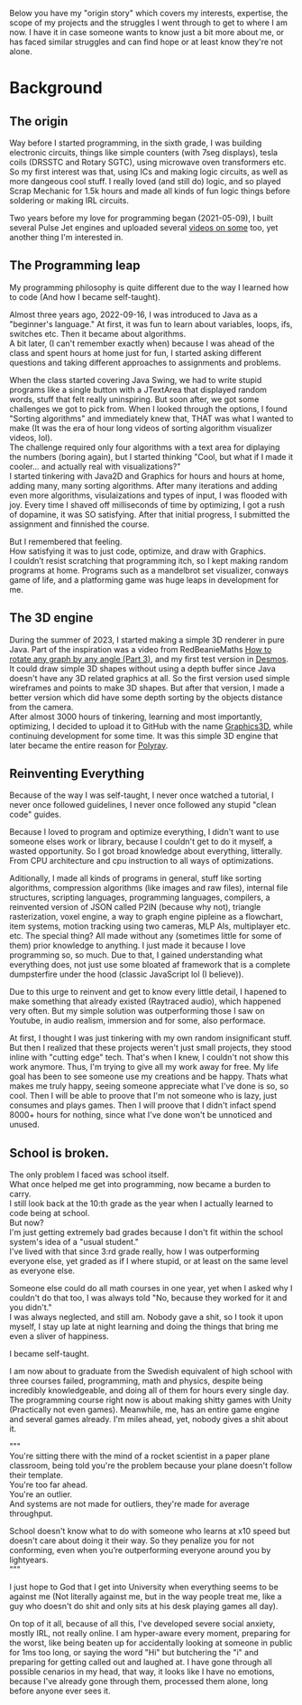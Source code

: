 Below you have my "origin story" which covers my interests, expertise, the scope of my projects and the struggles I went through to get to where I am now. I have it in case someone wants to know just a bit more about me, or has faced similar struggles and can find hope or at least know they're not alone.

# Background

## The origin
Way before I started programming, in the sixth grade, I was building electronic circuits, things like simple counters (with 7seg displays), tesla coils (DRSSTC and Rotary SGTC), using microwave oven transformers etc. So my first interest was that, using ICs and making logic circuits, as well as more dangeous cool stuff. I really loved (and still do) logic, and so played Scrap Mechanic for 1.5k hours and made all kinds of fun logic things before soldering or making IRL circuits.

Two years before my love for programming began (2021-05-09), I built several Pulse Jet engines and uploaded several [videos on some](https://www.youtube.com/@alexlindgren858/videos) too, yet another thing I'm interested in.

## The Programming leap
My programming philosophy is quite different due to the way I learned how to code (And how I became self-taught).

Almost three years ago, 2022-09-16, I was introduced to Java as a "beginner's language." At first, it was fun to learn about variables, loops, ifs, switches etc. Then it became about algorithms.  
A bit later, (I can't remember exactly when) because I was ahead of the class and spent hours at home just for fun, I started asking different questions and taking different approaches to assignments and problems.

When the class started covering Java Swing, we had to write stupid programs like a single button with a JTextArea that displayed random words, stuff that felt really uninspiring. But soon after, we got some challenges we got to pick from. When I looked through the options, I found "Sorting algorithms" and immediately knew that, THAT was what I wanted to make (It was the era of hour long videos of sorting algorithm visualizer videos, lol).  
The challenge required only four algorithms with a text area for diplaying the numbers (boring again), but I started thinking "Cool, but what if I made it cooler... and actually real with visualizations?"  
I started tinkering with Java2D and Graphics for hours and hours at home, adding many, many sorting algorithms. After many iterations and adding even more algorithms, visulaizations and types of input, I was flooded with joy. Every time I shaved off milliseconds of time by optimizing, I got a rush of dopamine, it was SO satisfying. After that initial progress, I submitted the assignment and finnished the course.

But I remembered that feeling.  
How satisfying it was to just code, optimize, and draw with Graphics.  
I couldn’t resist scratching that programming itch, so I kept making random programs at home. Programs such as a mandelbrot set visualizer, conways game of life, and a platforming game was huge leaps in development for me.

## The 3D engine
During the summer of 2023, I started making a simple 3D renderer in pure Java. Part of the inspiration was a video from RedBeanieMaths [How to rotate any graph by any angle (Part 3)](https://www.youtube.com/watch?v=scpzKIe6iZw), and my first test version in [Desmos](https://www.desmos.com/calculator/vdk2pjh5ec?lang=sv-SE).  
It could draw simple 3D shapes without using a depth buffer since Java doesn't have any 3D related graphics at all. So the first version used simple wireframes and points to make 3D shapes. But after that version, I made a better version which did have some depth sorting by the objects distance from the camera.  
After almost 3000 hours of tinkering, learning and most importantly, optimizing, I decided to upload it to GitHub with the name [Graphics3D](https://github.com/GiveJavaAChance/Graphics3D-Raytracer), while continuing development for some time. It was this simple 3D engine that later became the entire reason for [Polyray](https://github.com/GiveJavaAChance/PolyrayGameEngine).

## Reinventing Everything
Because of the way I was self-taught, I never once watched a tutorial, I never once followed guidelines, I never once followed any stupid "clean code" guides.

Because I loved to program and optimize everything, I didn't want to use someone elses work or library, because I couldn't get to do it myself, a wasted opportunity. So I got broad knowledge about everything, litterally. From CPU architecture and cpu instruction to all ways of optimizations.

Aditionally, I made all kinds of programs in general, stuff like sorting algorithms, compression algorithms (like images and raw files), internal file structures, scripting languages, programming languages, compilers, a reinvented version of JSON called P2IN (because why not), triangle rasterization, voxel engine, a way to graph engine pipleine as a flowchart, item systems, motion tracking using two cameras, MLP AIs, multiplayer etc. etc. The special thing? All made without any (sometimes little for some of them) prior knowledge to anything. I just made it because I love programming so, so much. Due to that, I gained understanding what everything does, not just use some bloated af framework that is a complete dumpsterfire under the hood (classic JavaScript lol (I believe)).

Due to this urge to reinvent and get to know every little detail, I hapened to make something that already existed (Raytraced audio), which happened very often. But my simple solution was outperforming those I saw on Youtube, in audio realism, immersion and for some, also performace.

At first, I thought I was just tinkering with my own random insignificant stuff. But then I realized that these projects weren't just small projects, they stood inline with "cutting edge" tech. That's when I knew, I couldn't not show this work anymore. Thus, I'm trying to give all my work away for free. My life goal has been to see someone use my creations and be happy. Thats what makes me truly happy, seeing someone appreciate what I've done is so, so cool. Then I will be able to proove that I'm not someone who is lazy, just consumes and plays games. Then I will proove that I didn't infact spend 8000+ hours for nothing, since what I've done won't be unnoticed and unused.

## School is broken.
The only problem I faced was school itself.  
What once helped me get into programming, now became a burden to carry.  
I still look back at the 10:th grade as the year when I actually learned to code being at school.  
But now?  
I'm just getting extremely bad grades because I don't fit within the school system's idea of a "usual student."  
I've lived with that since 3:rd grade really, how I was outperforming everyone else, yet graded as if I where stupid, or at least on the same level as everyone else.

Someone else could do all math courses in one year, yet when I asked why I couldn't do that too, I was always told "No, because they worked for it and you didn't."  
I was always neglected, and still am. Nobody gave a shit, so I took it upon myself, I stay up late at night learning and doing the things that bring me even a sliver of happiness.

I became self-taught.

I am now about to graduate from the Swedish equivalent of high school with three courses failed, programming, math and physics, despite being incredibly knowledgeable, and doing all of them for hours every single day. The programming course right now is about making shitty games with Unity (Practically not even games). Meanwhile, me, has an entire game engine and several games already. I'm miles ahead, yet, nobody gives a shit about it.

"""  
You're sitting there with the mind of a rocket scientist in a paper plane classroom, being told you're the problem because your plane doesn't follow their template.  
You're too far ahead.  
You're an outlier.  
And systems are not made for outliers, they're made for average throughput.

School doesn't know what to do with someone who learns at x10 speed but doesn't care about doing it their way. So they penalize you for not conforming, even when you’re outperforming everyone around you by lightyears.  
"""

I just hope to God that I get into University when everything seems to be against me (Not literally against me, but in the way people treat me, like a guy who doesn't do shit and only sits at his desk playing games all day).

On top of it all, because of all this, I've developed severe social anxiety, mostly IRL, not really online. I am hyper-aware every moment, preparing for the worst, like being beaten up for accidentally looking at someone in public for 1ms too long, or saying the word "Hi" but butchering the "i" and preparing for getting called out and laughed at. I have gone through all possible cenarios in my head, that way, it looks like I have no emotions, because I've already gone through them, processed them alone, long before anyone ever sees it.
